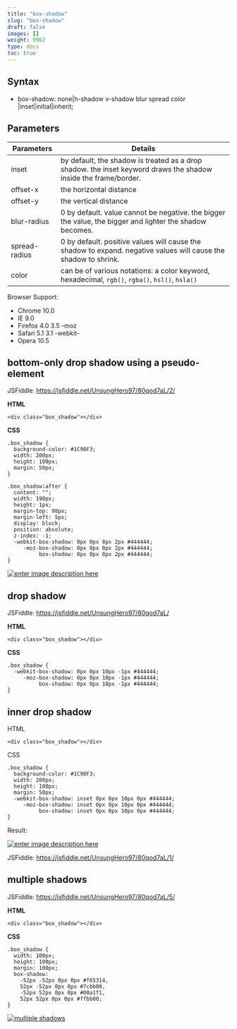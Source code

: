 ```yaml
---
title: "box-shadow"
slug: "box-shadow"
draft: false
images: []
weight: 9962
type: docs
toc: true
---
```


## Syntax
 - box-shadow: none|h-shadow v-shadow blur spread color
   |inset|initial|inherit;

## Parameters
| Parameters | Details |
| ------ | ------ |
| inset | by default, the shadow is treated as a drop shadow. the inset keyword draws the shadow inside the frame/border. |
| offset-x | the horizontal distance |
| offset-y | the vertical distance   |
| blur-radius | 0 by default. value cannot be negative. the bigger the value, the bigger and lighter the shadow becomes. |
| spread-radius | 0 by default. positive values will cause the shadow to expand. negative values will cause the shadow to shrink. |
| color | can be of various notations: a color keyword, hexadecimal, `rgb()`, `rgba()`, `hsl()`, `hsla()` |

Browser Support:

 - Chrome 10.0
 - IE 9.0
 - Firefox 4.0 3.5 -moz
 - Safari 5.1 3.1 -webkit-
 - Opera 10.5

## bottom-only drop shadow using a pseudo-element
JSFiddle: https://jsfiddle.net/UnsungHero97/80qod7aL/2/

**HTML**

    <div class="box_shadow"></div>

**CSS**

<!-- language: lang-css -->

    .box_shadow {
      background-color: #1C90F3;
      width: 200px;
      height: 100px;
      margin: 50px;
    }
    
    .box_shadow:after {
      content: "";
      width: 190px;
      height: 1px;
      margin-top: 98px;
      margin-left: 5px;
      display: block;
      position: absolute;
      z-index: -1;
      -webkit-box-shadow: 0px 0px 8px 2px #444444;
         -moz-box-shadow: 0px 0px 8px 2px #444444;
              box-shadow: 0px 0px 8px 2px #444444;
    }

[![enter image description here][1]][1]


  [1]: http://i.stack.imgur.com/5n1ho.png

## drop shadow
JSFiddle: https://jsfiddle.net/UnsungHero97/80qod7aL/

**HTML**

    <div class="box_shadow"></div>

**CSS**

    .box_shadow {
      -webkit-box-shadow: 0px 0px 10px -1px #444444;
         -moz-box-shadow: 0px 0px 10px -1px #444444;
              box-shadow: 0px 0px 10px -1px #444444;
    }


## inner drop shadow

HTML

    <div class="box_shadow"></div>

CSS

    .box_shadow {
      background-color: #1C90F3;
      width: 200px;
      height: 100px;
      margin: 50px;
      -webkit-box-shadow: inset 0px 0px 10px 0px #444444;
         -moz-box-shadow: inset 0px 0px 10px 0px #444444;
              box-shadow: inset 0px 0px 10px 0px #444444;
    }
Result:

[![enter image description here][1]][1]

JSFiddle: https://jsfiddle.net/UnsungHero97/80qod7aL/1/


  [1]: https://i.stack.imgur.com/AMmgA.png

## multiple shadows
JSFiddle: https://jsfiddle.net/UnsungHero97/80qod7aL/5/

**HTML**

    <div class="box_shadow"></div>

**CSS**

    .box_shadow {
      width: 100px;
      height: 100px;
      margin: 100px;
      box-shadow:
        -52px -52px 0px 0px #f65314,
        52px -52px 0px 0px #7cbb00,
        -52px 52px 0px 0px #00a1f1,
        52px 52px 0px 0px #ffbb00;
    }

[![multiple shadows][1]][1]


  [1]: http://i.stack.imgur.com/mBU1Q.png


